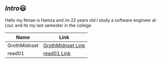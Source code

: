 ## *Intro*:smiley:

Hello my Nmae is Hamza and im 22 years old i study a software engineer at Ltuc and its my last semester in the college

|Name|Link
|-----|-----
|GrothMidnset|[GrothMidnset Link](GrothMidnset)
read01|[read01 Link](read01)